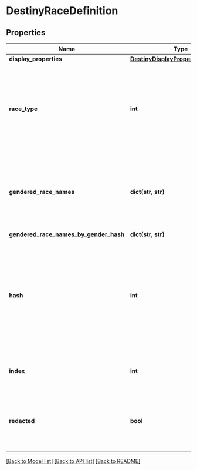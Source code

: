 # DestinyRaceDefinition

## Properties
Name | Type | Description | Notes
------------ | ------------- | ------------- | -------------
**display_properties** | [**DestinyDisplayPropertiesDefinition**](DestinyDisplayPropertiesDefinition.md) |  | [optional] 
**race_type** | **int** | An enumeration defining the existing, known Races/Species for player characters. This value will be the enum value matching this definition. | [optional] 
**gendered_race_names** | **dict(str, str)** | A localized string referring to the singular form of the Race&#39;s name when referred to in gendered form. Keyed by the DestinyGender. | [optional] 
**gendered_race_names_by_gender_hash** | **dict(str, str)** |  | [optional] 
**hash** | **int** | The unique identifier for this entity. Guaranteed to be unique for the type of entity, but not globally.  When entities refer to each other in Destiny content, it is this hash that they are referring to. | [optional] 
**index** | **int** | The index of the entity as it was found in the investment tables. | [optional] 
**redacted** | **bool** | If this is true, then there is an entity with this identifier/type combination, but BNet is not yet allowed to show it. Sorry! | [optional] 

[[Back to Model list]](../README.md#documentation-for-models) [[Back to API list]](../README.md#documentation-for-api-endpoints) [[Back to README]](../README.md)


